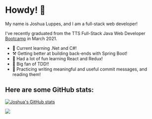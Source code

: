 # Howdy! 👋

My name is Joshua Luppes, and I am a full-stack web developer!

I've recently graduated from the TTS Full-Stack Java Web Developer [Bootcamp](https://codeshv.com/) in March 2021.

- 💾 Current learning .Net and C#!
- ⚒ Getting better at building back-ends with Spring Boot! 
- 🌱 Had a lot of fun learning React and Redux!
- 🧪 Big fan of TDD!! 
- 💬 Practicing writing meaningful and useful commit messages, and reading them!

<!-- 
## Here are some of my posts from other sites:
DEVTO:START --> <!-- DEVTO:END -->
<!-- MEDIUM:START --> <!-- MEDIUM:END -->

## Here are some GitHub stats:

[![Joshua's GitHub stats](https://github-readme-stats.vercel.app/api?username=cooljoebob64)](https://github.com/anuraghazra/github-readme-stats)


<a href="https://github.com/cooljoebob64">
  <img align="center" src="https://github-readme-stats.anuraghazra1.vercel.app/api/top-langs/?username=cooljoebob64&layout=compact&theme=radical" />
</a>

<!--
**cooljoebob64/cooljoebob64** is a ✨ _special_ ✨ repository because its `README.md` (this file) appears on your GitHub profile.

Here are some ideas to get you started:

- 🔭 I’m currently working on ...
- 👯 I’m looking to collaborate on ...
- 🤔 I’m looking for help with ...
- 💬 Ask me about ...
- 📫 How to reach me: ...
- 😄 Pronouns: ...
- ⚡ Fun fact: ...
-->
